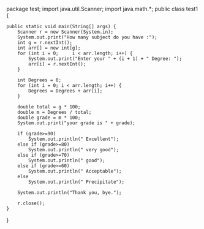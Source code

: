 package test;
import java.util.Scanner;
import java.math.*;
public class test1 {

	public static void main(String[] args) {
		Scanner r = new Scanner(System.in);
		System.out.print("How many subject do you have :");
		int g = r.nextInt();
		int arr[] = new int[g];
		for (int i = 0; 	i < arr.length; i++) {
			System.out.print("Enter your " + (i + 1) + " Degree: ");
			arr[i] = r.nextInt();
		}

		int Degrees = 0;
		for (int i = 0; i < arr.length; i++) {
			Degrees = Degrees + arr[i];
		}

		double total = g * 100;
		double m = Degrees / total;
		double grade = m * 100;
		System.out.print("your grade is " + grade);
		
		if (grade>=90)
			System.out.println(" Excellent");
		else if (grade>=80)
			System.out.println(" very good");
		else if (grade>=70)
			System.out.println(" good");
		else if (grade>=60)
			System.out.println(" Acceptable");
		else
			System.out.println(" Precipitate");		
		
		System.out.println("Thank you, bye.");
		
		r.close();
	}
	
	

}
